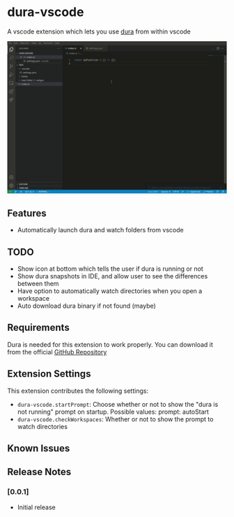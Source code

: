 # dura-vscode

A vscode extension which lets you use [dura](https://github.com/tkellogg/dura) from within vscode

![Demo](assets/demo.gif)

## Features

- Automatically launch dura and watch folders from vscode

## TODO

- Show icon at bottom which tells the user if dura is running or not
- Show dura snapshots in IDE, and allow user to see the differences between them
- Have option to automatically watch directories when you open a workspace
- Auto download dura binary if not found (maybe)

## Requirements

Dura is needed for this extension to work properly. You can download it from the official [GitHub Repository](https://tkellogg/dura)

## Extension Settings

This extension contributes the following settings:

- `dura-vscode.startPrompt`: Choose whether or not to show the "dura is not running" prompt on startup. Possible values: prompt: autoStart
- `dura-vscode.checkWorkspaces`: Whether or not to show the prompt to watch directories

## Known Issues

## Release Notes

### [0.0.1]

- Initial release
